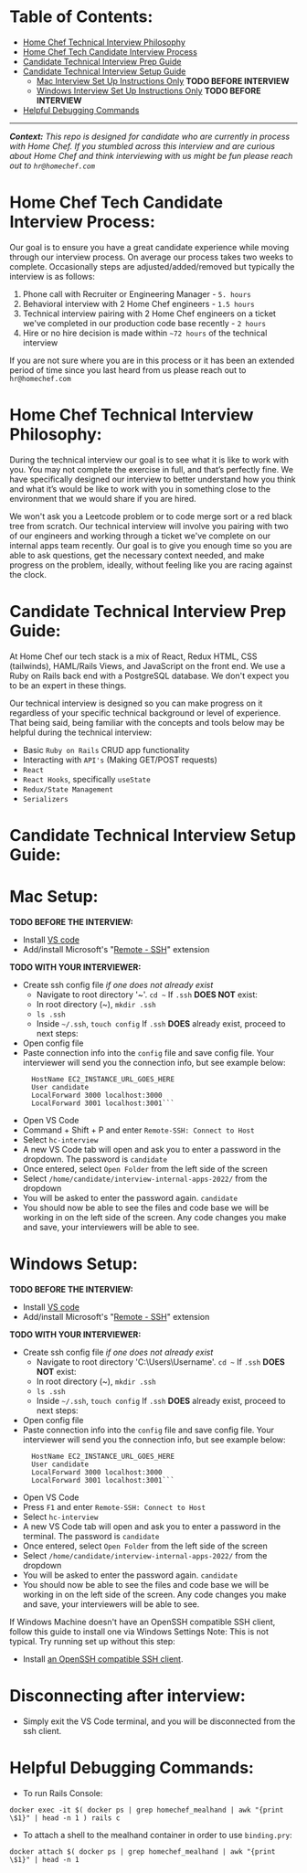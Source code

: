 # Table of Contents:
 - [Home Chef Technical Interview Philosophy](#Home-Chef-Tech-Candidate-Interview-Process) 
 - [Home Chef Tech Candidate Interview Process](#Home-Chef-Technical-Interview-Philosophy)
 - [Candidate Technical Interview Prep Guide](#Candidate-Technical-Interview-Prep-Guide)
 - [Candidate Technical Interview Setup Guide](#Candidate-Technical-Interview-Setup-Guide)
    - [Mac Interview Set Up Instructions Only](#Mac-Setup) **TODO BEFORE INTERVIEW**
    - [Windows Interview Set Up Instructions Only](#Windows-Setup) **TODO BEFORE INTERVIEW**
 - [Helpful Debugging Commands](#Helpful-Debugging-Commands)

---

***Context:** This repo is designed for candidate who are currently in process with Home Chef. If you stumbled across this interview and are curious about Home Chef and think interviewing with us might be fun please reach out to `hr@homechef.com`*

# Home Chef Tech Candidate Interview Process:

Our goal is to ensure you have a great candidate experience while moving through our interview process. On average our process takes two weeks to complete. Occasionally steps are adjusted/added/removed but typically the interview is as follows:

 1. Phone call with Recruiter or Engineering Manager - `5. hours`
 2. Behavioral interview with 2 Home Chef engineers - `1.5 hours`
 3. Technical interview pairing with 2 Home Chef engineers on a ticket we've completed in our production code base recently - `2 hours`
 4. Hire or no hire decision is made within `~72 hours` of the technical interview

If you are not sure where you are in this process or it has been an extended period of time since you last heard from us please reach out to `hr@homechef.com`

# Home Chef Technical Interview Philosophy:

During the technical interview our goal is to see what it is like to work with you. You may not complete the exercise in full, and that’s perfectly fine. We have specifically designed our interview to better understand how you think and what it’s would be like to work with you in something close to the environment that we would share if you are hired.  

We won't ask you a Leetcode problem or to code merge sort or a red black tree from scratch. Our technical interview will involve you pairing with two of our engineers and working through a ticket we've complete on our internal apps team recently. Our goal is to give you enough time so you are able to ask questions, get the necessary context needed, and make progress on the problem, ideally, without feeling like you are racing against the clock. 

# Candidate Technical Interview Prep Guide:

At Home Chef our tech stack is a mix of React, Redux HTML, CSS (tailwinds), HAML/Rails Views, and JavaScript on the front end. We use a Ruby on Rails back end with a PostgreSQL database. We don't expect you to be an expert in these things.

Our technical interview is designed so you can make progress on it regardless of your specific technical background or level of experience. That being said, being familiar with the concepts and tools below may be helpful during the technical interview:
  - Basic `Ruby on Rails` CRUD app functionality
  - Interacting with `API's` (Making GET/POST requests)
  - `React`
  - `React Hooks`, specifically `useState`
  - `Redux/State Management`
  - `Serializers`

# Candidate Technical Interview Setup Guide:
# Mac Setup:

**TODO BEFORE THE INTERVIEW:**
- Install [VS code](https://code.visualstudio.com/Download)
- Add/install Microsoft's "[Remote - SSH](https://marketplace.visualstudio.com/items?itemName=ms-vscode-remote.remote-ssh)" extension

**TODO WITH YOUR INTERVIEWER:**
- Create ssh config file *if one does not already exist*
	- Navigate to root directory '~'. `cd ~`
    If `.ssh` **DOES NOT** exist:
    - In root directory (~), `mkdir .ssh` 
    - `ls .ssh`
    - Inside `~/.ssh`, `touch config`
	If `.ssh` **DOES** already exist, proceed to next steps:
- Open config file
- Paste connection info into the `config` file and save config file. Your interviewer will send you the connection info, but see example below:
  ```Host hc-interview
    HostName EC2_INSTANCE_URL_GOES_HERE
    User candidate
    LocalForward 3000 localhost:3000
    LocalForward 3001 localhost:3001```
- Open VS Code
- Command + Shift + P and enter `Remote-SSH: Connect to Host`
- Select `hc-interview`
- A new VS Code tab will open and ask you to enter a password in the dropdown. The password is `candidate`
- Once entered, select `Open Folder` from the left side of the screen
- Select `/home/candidate/interview-internal-apps-2022/` from the dropdown
- You will be asked to enter the password again. `candidate`
- You should now be able to see the files and code base we will be working in on the left side of the screen. Any code changes you make and save, your interviewers will be able to see. 

# Windows Setup:
**TODO BEFORE THE INTERVIEW:**

- Install [VS code](https://code.visualstudio.com/Download)
- Add/install Microsoft's "[Remote - SSH](https://marketplace.visualstudio.com/items?itemName=ms-vscode-remote.remote-ssh)" extension

**TODO WITH YOUR INTERVIEWER:**

- Create ssh config file *if one does not already exist*
	- Navigate to root directory 'C:\Users\Username'. `cd ~`
    If `.ssh` **DOES NOT** exist:
    - In root directory (~), `mkdir .ssh` 
    - `ls .ssh`
    - Inside `~/.ssh`, `touch config`
	If `.ssh` **DOES** already exist, proceed to next steps:
- Open config file
- Paste connection info into the `config` file and save config file. Your interviewer will send you the connection info, but see example below:
  ```Host hc-interview
    HostName EC2_INSTANCE_URL_GOES_HERE
    User candidate
    LocalForward 3000 localhost:3000
    LocalForward 3001 localhost:3001```
- Open VS Code
- Press `F1` and enter `Remote-SSH: Connect to Host`
- Select `hc-interview`
- A new VS Code tab will open and ask you to enter a password in the terminal. The password is `candidate`
- Once entered, select `Open Folder` from the left side of the screen
- Select `/home/candidate/interview-internal-apps-2022/` from the dropdown
- You will be asked to enter the password again. `candidate`
- You should now be able to see the files and code base we will be working in on the left side of the screen. Any code changes you make and save, your interviewers will be able to see. 

If Windows Machine doesn't have an OpenSSH compatible SSH client, follow this guide to install one via Windows Settings Note: This is not typical. Try running set up without this step:
   - Install [an OpenSSH compatible SSH client](https://aka.ms/vscode-remote/ssh/supported-clients).

# Disconnecting after interview:
- Simply exit the VS Code terminal, and you will be disconnected from the ssh client.

# Helpful Debugging Commands:

- To run Rails Console:

```docker exec -it $( docker ps | grep homechef_mealhand | awk "{print \$1}" | head -n 1 ) rails c```

- To attach a shell to the mealhand container in order to use ```binding.pry```:

```docker attach $( docker ps | grep homechef_mealhand | awk "{print \$1}" | head -n 1```
